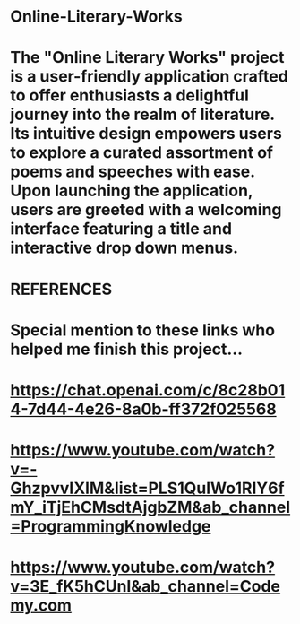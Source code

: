 # Online-Literary-Works
# The "Online Literary Works" project is a user-friendly application crafted to offer enthusiasts a delightful journey into the realm of literature. Its intuitive design empowers users to explore a curated assortment of poems and speeches with ease. Upon launching the application, users are greeted with a welcoming interface featuring a title and interactive drop down menus.
# REFERENCES
# Special mention to these links who helped me finish this project…
# https://chat.openai.com/c/8c28b014-7d44-4e26-8a0b-ff372f025568
# https://www.youtube.com/watch?v=-GhzpvvIXlM&list=PLS1QulWo1RIY6fmY_iTjEhCMsdtAjgbZM&ab_channel=ProgrammingKnowledge
# https://www.youtube.com/watch?v=3E_fK5hCUnI&ab_channel=Codemy.com
